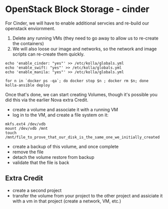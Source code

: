 # OpenStack Block Storage - cinder

For Cinder, we will have to enable additional servcies and re-build our openstack enviornment.

1) Delete any running VMs (they need to go away to allow us to re-create the containers)
2) We will also loose our image and networks, so the network and image scripts can re-create them quickly.

```
echo 'enable_cinder: "yes"' >> /etc/kolla/globals.yml
echo 'enable_swift: "yes"' >> /etc/kolla/globals.yml
echo 'enable_manila: "yes"' >> /etc/kolla/globals.yml

for n in `docker ps -qa`; do docker stop $n ; docker rm $n; done
kolla-ansible deploy
```

Once that's done, we can start creating Volumes, though it's possible you did this via the earlier Nova extra Credit.

- create a volume and associate it with a running VM
- log in to the VM, and create a file system on it:

```
mkfs.ext4 /dev/vdb
mount /dev/vdb /mnt
touch /mnt/file_to_prove_that_our_disk_is_the_same_one_we_initially_created
```

 - create a backup of this volume, and once complete
  - remove the file
  - detach the volume restore from backup
 - validate that the file is back

## Extra Credit
- create a second project
- transfer the volume from your project to the other project and assiciate it with a vm in that project (create a network, VM, etc.)
